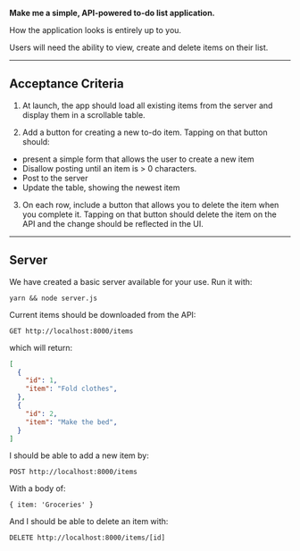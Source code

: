 **Make me a simple, API-powered to-do list application.**

How the application looks is entirely up to you.

Users will need the ability to view, create and delete items on their list.

---

## Acceptance Criteria

1. At launch, the app should load all existing items from the server and display them in a scrollable table.

2. Add a button for creating a new to-do item.
Tapping on that button should:
* present a simple form that allows the user to create a new item
* Disallow posting until an item is > 0 characters.
* Post to the server
* Update the table, showing the newest item

3. On each row, include a button that allows you to delete the item when you complete it.
Tapping on that button should delete the item on the API and the change should be reflected in the UI.

---
## Server

We have created a basic server available for your use. Run it with:
```
yarn && node server.js
```

Current items should be downloaded from the API:
```
GET http://localhost:8000/items
```
which will return:

```json
[
  {
    "id": 1,
    "item": "Fold clothes",
  },
  {
    "id": 2,
    "item": "Make the bed",
  }
]
```

I should be able to add a new item by:
```
POST http://localhost:8000/items
```
With a body of:
```
{ item: 'Groceries' }
```

And I should be able to delete an item with:
```
DELETE http://localhost:8000/items/[id]
```
